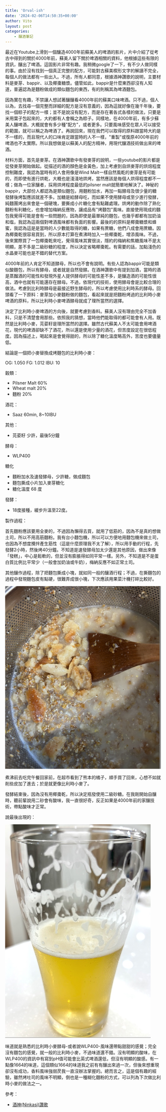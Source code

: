 ```yaml
---
title: 'Orval-ish'
date: '2024-02-06T14:50:35+00:00'
author: Vito
layout: post
categories:
    - 釀酒筆記
---
```


最近在Youtube上滑到一個釀造4000年前蘇美人的啤酒的影片，片中介紹了從考古中得到的關於4000年前，蘇美人留下關於啤酒相關的資料，他根據這些有限的資訊，釀出了啤酒。這固影片非常有趣。我稍微google了一下，有不少人做同樣的事。由於沒有找到一個真正完整的配方，可能對古蘇美楔形文字的解讀不完全，每個人的做法都有一些出入。不過，所有人都同意，根據酒神讚歌的說明，主要材料是麥芽、bappir、以及椰棗糖漿。儘管如此，bappir是什麼東西卻沒有人知道，普遍認為是麵粉做成的類似麵包的東西，有的則稱其為啤酒麵包。

因為實在有趣，不禁讓人想試著釀釀看4000年前的蘇美口味啤酒。只不過，個人以為，去找尋一個完整而詳細的配方是沒有意義的，因為這就好像在幾千年後，要找一個粽子的配方一樣；並不是說沒有配方，而是存在著各式各樣的做法，只要是米用葉子包起來的，大約都有人會稱之為粽子。同樣地，在4000年前，有多少蘇美人釀啤酒，大概就會有多少種"配方"，或者更多。只要風味感受在眾人可以接受的範圍，就可以稱之為啤酒了。再說回來，現在我們可以取得的原料跟當時大約是不一樣的，而且現代人的口味肯定跟當時的人不一樣，"重製"或復原4000年前的啤酒也不太實際。所以我想做是以蘇美人的配方精神，用現代釀酒技術做出來的啤酒。

材料方面，首先是麥芽。在酒神讚歌中有發麥芽的說明，一些youtube的影片都是從發麥芽開始做起。從描述的酒的顏色是金黃色，加上考慮到自烘麥芽的烘焙程度控制難度，我認為當時有的人會用像是Wind Malt一樣自然風乾的麥芽是有可能的，而即使有進行烘乾，大概也是淺淺地烘烤，當然應該是毎個人烘得程度都不一樣；做為一位家釀者，採用烘烤程度最低的pilsner malt就簡單地解決了。神秘的bappir，大部份人都認為是類似麵包，用麵粉加水，再加一點酵母及很少量的糖發酵後烤製應該就差不多。加糖是給酵母吃，而如果不使用酵母或至少進行發酵，純麵團烤出來會是一個硬塊，要撕成小片糖化會有點難處理。烘烤的動作除了熟化麵粉有利糖化，也會增加梅納反應物，讓成品有"烤麵包"風味。直接使用現成的麵包我覺得可能是會有一些問題的，因為即使是最單純的麵包，也幾乎都都有加奶油和塩，我認為這兩個對啤酒風味都有負面的影響。最後的的原料是椰棗糖漿和蜂蜜，我認為這是是當時的人少數能取得的糖，如果有蔗糖，他們八成會用蔗糖。因為椰棗乾很容易買到，所以原本打算在煮沸時加入一些椰棗乾，增添風味。不過，後來實際買了一包椰棗乾來吃，覺得風味其實很淡，隱約的梅納和焦糖風味不是太明顯，差不多是二級砂糖的程度，所以決定省略椰棗乾。有需要的話，加點淺色的水晶麥可能也是不錯的替代方案。

4000年前的人肯定不知道酵母，所以也不會有說明。有些人認為bappir可能是類似酸麵包，所以有酵母，或者就是自然發酵。在酒神讚歌中有提到加酒，當時的酒是蒸餾酒的可能性和發現外星人提供酵母的可能性差不多，是釀造酒的可能性很高，酒中也就有可能還存在酵母。不過，依現代的技術，使用酵母會是比較合理的做法。考慮到比利時酵母是最接近野生酵母的，所以考慮使用比利時系的酵母。回頭看了一下原料：麥芽加小麥麵粉做的麵包，看起來就是把麵粉烤過的比利時小麥啤酒的原料，所以比利時小麥啤酒酵母就成了理所當然的選擇。

決定了比利時小麥啤酒的方向後，就要考慮到香料。蘇美人沒有理由完全不加香料，只是不清楚會用那些。依照我的猜想，當時他們能取得的都可能會有人用。既然是比利時小麥，芫荽籽是理所當然的選擇。雖然古代蘇美人不太可能會用啤酒花，現代的啤酒卻缺不了酒花，所以還是使用少量的酒花，但苦度設定在很低程度。因為描述上，喝起來是會覺得甜的，所以除了糖化溫度略高外，苦度也要儘量低。

結論是一個把小麥替換成烤麵包的比利時小麥：

OG: 1.050
FG: 1.012
IBU: 10

穀類：
- Pilsner Malt 60%
- Wheat malt 20%
- 麵粉 20%

酒花：
- Saaz 60min, 8~10IBU

其他：
- 芫荽籽 少許，最後5分鐘

酵母：
- WLP400

糖化
- 麵粉加水及速發酵母，少許糖，做成麵包
- 麵包撕成小片加入麥芽糖化
- 糖化溫度 68 度


發酵：
- 18度接種，緩步升溫至22度。

製作過程：

首先麵粉應該要用全麥的，不過因為懶得去買，就用了低筋的，因為不是真的想做土司，所以不用高筋麵粉。我有台小麵包機，所以可以方便地用麵包機來做土司，也因為不想度攪拌產生筋性（這是什麼原理我不太了解），所以用手動的行程，先發酵2小時，然後烤40分鐘。不知道是速發酵母加太少還是其他原因，做出來像「發糕」，中心是鬆軟的，但並沒有膨脹得如同平常一樣。另外，不知道是不是蛋白質比例比平常少（一般會加奶油或牛奶），梅納反應不如正常土司。

其他釀作過程，除了把麵包撕成小塊，就如同一般的釀酒行程；不過，在撕麵包的過程中發現麵包皮有點硬，很難弄成很小塊，下次應該用果菜汁機打碎比較好。

![](/wp-content/2024-01/2024-01-09-sumarian-mash.jpg)


煮沸前去吃完午餐回家前，在超市看到了熊本的橘子，順手買了回來，心想不如就削些皮加了進去；於是就更像比利時小麥了。

發酵結束後，因為沒有用椰棗乾，所以決定瓶發使用二級砂糖。在我剛開始自釀時，聽前輩說用二砂會有酸味，我一直很好奇，反正如果是4000年前的家釀技術，帶點酸味才正常。

說最後出現的：

![](/wp-content/2024-01/2024-01-16-sumarianbeer.jpg)

味道就是熟悉的比利時小麥酵母-或者說WLP400-風味還帶點甜甜的感覺；完全沒有麵包的感覺，就一般的比利時小麥，不過味道還不錯。沒有明顯的酸味，在WLP400的資訊中有寫到pH值可能會比英式啤酒還低，但沒有明顯的酸感。有一點像1664的味道，這個類似1664的味道我之前有有釀出來過一次，但後來想重現卻沒有成功，香料風味強弱昃我一直沒辦法掌握的。總而言之，這是個有趣的經驗，雖然烤吐司的風味不明顯，倒也是一種糊化麵粉的方式，可以列為下次做比利時小麥的做法之一。


參考：

- [酒神(Ninkasi)讚歌](https://etcsl.orinst.ox.ac.uk/section4/tr4231.htm)